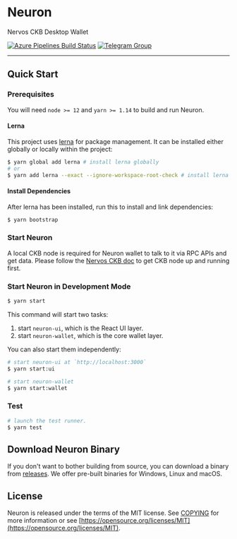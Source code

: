 # Neuron

Nervos CKB Desktop Wallet

[![Azure Pipelines Build Status](https://dev.azure.com/nervosnetwork/neuron/_apis/build/status/nervosnetwork.neuron?branchName=develop)](https://dev.azure.com/nervosnetwork/neuron/_build/latest?definitionId=8&branchName=develop)
[![Telegram Group](https://cdn.rawgit.com/Patrolavia/telegram-badge/8fe3382b/chat.svg)](https://t.me/nervos_ckb_dev)

---

## Quick Start

### Prerequisites

You will need `node >= 12` and `yarn >= 1.14` to build and run Neuron.

#### Lerna

This project uses [lerna](https://github.com/lerna/lerna/) for package management. It can be installed either globally or locally within the project:

```sh
$ yarn global add lerna # install lerna globally
# or
$ yarn add lerna --exact --ignore-workspace-root-check # install lerna locally within the project
```

#### Install Dependencies

After lerna has been installed, run this to install and link dependencies:

```sh
$ yarn bootstrap
```

### Start Neuron

A local CKB node is required for Neuron wallet to talk to it via RPC APIs and get data. Please follow the [Nervos CKB doc](https://docs.nervos.org/getting-started/introduction) to get CKB node up and running first.

### Start Neuron in Development Mode

```sh
$ yarn start
```

This command will start two tasks:

1. start `neuron-ui`, which is the React UI layer.
2. start `neuron-wallet`, which is the core wallet layer.

You can also start them independently:

```sh
# start neuron-ui at `http://localhost:3000`
$ yarn start:ui
```

```sh
# start neuron-wallet
$ yarn start:wallet
```

### Test

```sh
# launch the test runner.
$ yarn test
```

## Download Neuron Binary

If you don't want to bother building from source, you can download a binary from [releases](https://github.com/nervosnetwork/neuron/releases). We offer pre-built binaries for Windows, Linux and macOS.

## License

Neuron is released under the terms of the MIT license. See [COPYING](COPYING) for more information or see [https://opensource.org/licenses/MIT](https://opensource.org/licenses/MIT).
